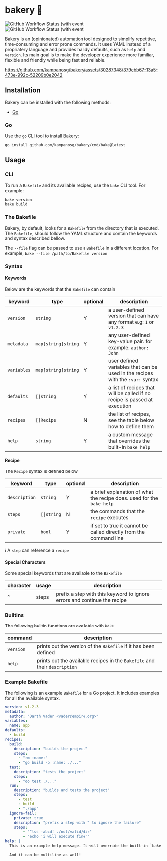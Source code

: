 # bakery 🧁 

![GitHub Workflow Status (with event)](https://img.shields.io/github/actions/workflow/status/kampanosg/bakery/go.yml?style=for-the-badge&logo=go)
![GitHub Workflow Status (with event)](https://img.shields.io/github/actions/workflow/status/kampanosg/bakery/sec.yml?style=for-the-badge&logo=go&label=security)

Bakery is an (opinionated) automation tool designed to simplify repetitive, time-consuming and error prone commands. It uses YAML instead of a propriatery language and provides handy defaults, such as `help` and `version`. Its main goal is to make the developer experience more familiar, flexible and friendly while being fast and reliable.

https://github.com/kampanosg/bakery/assets/30287348/379cbb67-13a5-473e-992c-52209b0e2042

## Installation
Bakery can be installed with the following methods:
* [Go](#go)

### Go
Use the `go` CLI tool to install Bakery:
```bash
go install github.com/kampanosg/bakery/cmd/bake@latest
```

## Usage

### CLI
To run a `Bakefile` and its available recipes, use the `bake` CLI tool. For example:
```bash
bake version
bake build
```

### The Bakefile
Bakery, by default, looks for a `Bakefile` from the directory that is executed. The `Bakefile`, should follow the YAML structure and contain the keywords and syntax described bellow. 

The `--file` flag can be passed to use a `Bakefile` in a different location. For example, `bake --file /path/to/Bakefile version`

### Syntax
#### Keywords
Below are the keywords that the `Bakefile` can contain

| keyword    | type                | optional | description                                                                    |
| ---------- | ------------------- | -------- | ------------------------------------------------------------------------------ |
| `version`  | `string`            | Y        | a user-defined version that can have any format e.g: `1` or `v1.2.3`           |
| `metadata` | `map[string]string` | Y        | any user-defined key-value pair. for example: `author: John`                   |
| `variables`| `map[string]string` | Y        | user defined variables that can be used in the recipes with the `:var:` syntax |
| `defaults` | `[]string`          | Y        | a list of recipes that will be called if no recipe is passed at execution      |
| `recipes`  | `[]Recipe`          | N        | the list of recipes, see the table below how to define them                    |
| `help`     | `string`            | Y        | a custom message that overrides the built-in `bake help`                       |

#### Recipe
The `Recipe` syntax is defined below

| keyword       | type       | optional | description                                                           |
| ------------- | ---------- | -------- | --------------------------------------------------------------------- |
| `description` | `string`   | Y        | a brief explanation of what the recipe does. used for the `bake help` |
| `steps`       | `[]string` | N        | the commands that the `recipe` executes                               |
| `private`     | `bool`     | Y        | if set to true it cannot be called directly from the command line     |

ℹ️ A `step` can reference a `recipe`

#### Special Characters
Some special keywords that are available to the `Bakefile`

| character | usage | description                                                              |
| --------- | ----- | ------------------------------------------------------------------------ |
| `^`       | steps | prefix a step with this keyword to ignore errors and continue the recipe |

### Builtins
The following builtin functions are available with `bake`

| command   | description                                                                |
| --------- | -------------------------------------------------------------------------- |
| `version` | prints out the version of the `Bakefile` if it has been defined            |
| `help`    | prints out the available recipes in the `Bakefile` and their `description` |


### Example Bakefile
The following is an example `Bakefile` for a Go project. It includes examples for all the available syntax.

```yaml
version: v1.2.3
metadata:
  author: "Darth Vader <vader@empire.org>"
variables:
  name: app
defaults:
  - build
recipes:
  build:
    description: "builds the project"
    steps:
      - "rm :name:"
      - "go build -p :name: ./..."
  test:
    description: "tests the project"
    steps:
      - "go test ./..."
  run:
    description: "builds and tests the project"
    steps:
      - test
      - build
      - "./app"
  ignore-fail:
    private: true
    description: "prefix a step with ^ to ignore the failure"
    steps:
        - "^lss -abcdf ./not/valid/dir"
        - "echo 'i will execute fine'"
help: |
  This is an example help message. It will override the built-in `bake help`

  And it can be multiline as well!
```
